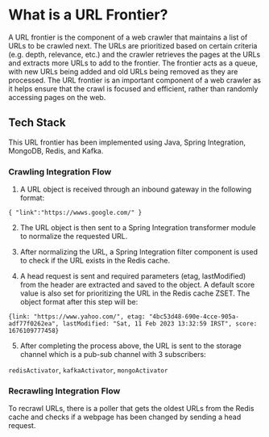 # What is a URL Frontier?
A URL frontier is the component of a web crawler that maintains a list of URLs to be crawled next. The URLs are prioritized based on certain criteria (e.g. depth, relevance, etc.) and the crawler retrieves the pages at the URLs and extracts more URLs to add to the frontier. The frontier acts as a queue, with new URLs being added and old URLs being removed as they are processed. The URL frontier is an important component of a web crawler as it helps ensure that the crawl is focused and efficient, rather than randomly accessing pages on the web.

## Tech Stack
This URL frontier has been implemented using Java, Spring Integration, MongoDB, Redis, and Kafka.

### Crawling Integration Flow
1. A URL object is received through an inbound gateway in the following format:
   
  `{
        "link":"https://wwws.google.com/"
   }`

2. The URL object is then sent to a Spring Integration transformer module to normalize the requested URL.

3. After normalizing the URL, a Spring Integration filter component is used to check if the URL exists in the Redis cache.

4. A head request is sent and required parameters (etag, lastModified) from the header are extracted and saved to the object. A default score value is also set for prioritizing the URL in the Redis cache ZSET. The object format after this step will be:
  
  `{link: "https://www.yahoo.com/", etag: "4bc53d48-690e-4cce-905a-adf77f0262ea", lastModified: "Sat, 11 Feb 2023 13:32:59 IRST", score: 1676109777458}`

5. After completing the process above, the URL is sent to the storage channel which is a pub-sub channel with 3 subscribers:

  `redisActivator`, `kafkaActivator`, `mongoActivator`

### Recrawling Integration Flow
To recrawl URLs, there is a poller that gets the oldest URLs from the Redis cache and checks if a webpage has been changed by sending a head request.